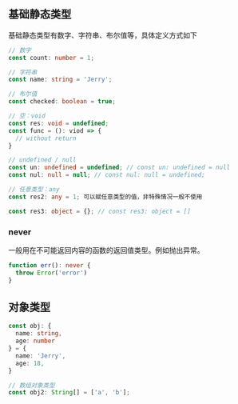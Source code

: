 ## 基础静态类型
基础静态类型有数字、字符串、布尔值等，具体定义方式如下
```ts
// 数字
const count: number = 1;

// 字符串
const name: string = 'Jerry';

// 布尔值
const checked: boolean = true;

// 空：void
const res: void = undefined;
const func = (): viod => {
  // without return
}

// undefined / null
const un: undefined = undefined; // const un: undefined = null
const nul: null = null; // const nul: null = undefined;

// 任意类型：any
const res2: any = 1; 可以赋任意类型的值，非特殊情况一般不使用

const res3: object = {}; // const res3: object = []
```

### never
一般用在不可能返回内容的函数的返回值类型。例如抛出异常。
```ts
function err(): never {
  throw Error('error')
}
```

## 对象类型
```ts
const obj: {
  name: string,
  age: number
} = {
  name: 'Jerry',
  age: 18,
}

// 数组对象类型
const obj2: String[] = ['a', 'b'];
```


